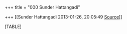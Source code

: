 +++
title = "000 Sunder Hattangadi"

+++
[[Sunder Hattangadi	2013-01-26, 20:05:49 [Source](https://groups.google.com/g/samskrita/c/aO-9mq4wN9w)]]



[TABLE]

